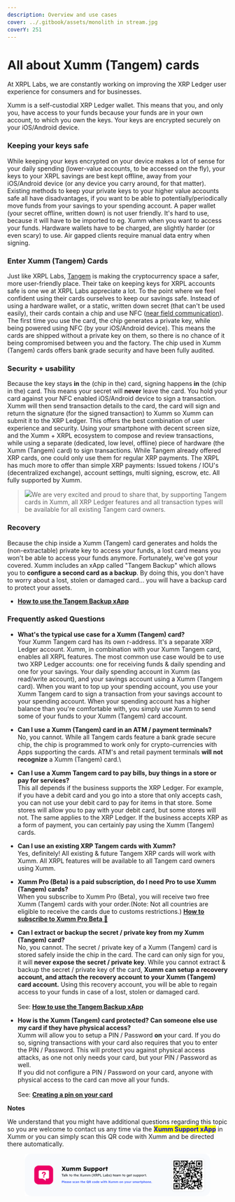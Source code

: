 ```yaml
---
description: Overview and use cases
cover: ../.gitbook/assets/monolith in stream.jpg
coverY: 251
---
```


# All about Xumm (Tangem) cards

At XRPL Labs, we are constantly working on improving the XRP Ledger user experience for consumers and for businesses.

Xumm is a self-custodial XRP Ledger wallet. This means that you, and only you, have access to your funds because your funds are in your own account, to which you own the keys. Your keys are encrypted securely on your iOS/Android device.

### **Keeping your keys safe**

While keeping your keys encrypted on your device makes a lot of sense for your daily spending (lower-value accounts, to be accessed on the fly), your keys to your XRPL savings are best kept offline, away from your iOS/Android device (or any device you carry around, for that matter). Existing methods to keep your private keys to your higher value accounts safe all have disadvantages, if you want to be able to potentially/periodically move funds from your savings to your spending account. A paper wallet (your secret offline, written down) is not user friendly. It's hard to use, because it will have to be imported to eg. Xumm when you want to access your funds. Hardware wallets have to be charged, are slightly harder (or even scary) to use. Air gapped clients require manual data entry when signing.

### **Enter Xumm (Tangem) Cards**

Just like XRPL Labs, [Tangem](https://shop.tangem.com/pages/start) is making the cryptocurrency space a safer, more user-friendly place. Their take on keeping keys for XRPL accounts safe is one we at XRPL Labs appreciate a lot. To the point where we feel confident using their cards ourselves to keep our savings safe. Instead of using a hardware wallet, or a static, written down secret (that can't be used easily), their cards contain a chip and use NFC ([near field communication](https://nl.wikipedia.org/wiki/Near-field\_communication)). The first time you use the card, the chip generates a private key, while being powered using NFC (by your iOS/Android device). This means the cards are shipped without a private key on them, so there is no chance of it being compromised between you and the factory. The chip used in Xumm (Tangem) cards offers bank grade security and have been fully audited.

### **Security + usability**

Because the key stays **in** the (chip in the) card, signing happens **in** the (chip in the) card. This means your secret will **never** leave the card. You hold your card against your NFC enabled iOS/Android device to sign a transaction. Xumm will then send transaction details to the card, the card will sign and return the signature (for the signed transaction) to Xumm so Xumm can submit it to the XRP Ledger. This offers the best combination of user experience and security. Using your smartphone with decent screen size, and the Xumm + XRPL ecosystem to compose and review transactions, while using a separate (dedicated, low level, offline) piece of hardware (the Xumm (Tangem) card) to sign transactions. While Tangem already offered XRP cards, one could only use them for regular XRP payments. The XRPL has much more to offer than simple XRP payments: Issued tokens / IOU's (decentralized exchange), account settings, multi signing, escrow, etc. All fully supported by Xumm.

> ![](https://coil.com/static/media/quote.7f7bd428.svg)We are very excited and proud to share that, by supporting Tangem cards in Xumm, all XRP Ledger features and all transaction types will be available for all existing Tangem card owners.

### **Recovery**

Because the chip inside a Xumm (Tangem) card generates and holds the (non-extractable) private key to access your funds, a lost card means you won't be able to access your funds anymore. Fortunately, we've got your covered. Xumm includes an xApp called "Tangem Backup" which allows you to **configure a second card as a backup**. By doing this, you don't have to worry about a lost, stolen or damaged card... you will have a backup card to protect your assets.&#x20;

* [**How to use the Tangem Backup xApp**](how-to-configure-a-backup-signing-account.md)

### &#x20;Frequently asked Questions

* **What's the typical use case for a Xumm (Tangem) card?**\
  Your Xumm Tangem card has its own r-address. It's a separate XRP Ledger account. Xumm, in combination with your Xumm Tangem card, enables all XRPL features. The most common use case would be to use two XRP Ledger accounts: one for receiving funds & daily spending and one for your savings. Your daily spending account in Xumm (as read/write account), and your savings account using a Xumm (Tangem card). When you want to top up your spending account, you use your Xumm Tangem card to sign a transaction from your savings account to your spending account. When your spending account has a higher balance than you're comfortable with, you simply use Xumm to send some of your funds to your Xumm (Tangem) card account.\
  &#x20;
* **Can I use a Xumm (Tangem) card in an ATM / payment terminals?**\
  No, you cannot. While all Tangem cards feature a bank grade secure chip, the chip is programmed to work only for crypto-currencies with Apps supporting the cards. ATM's and retail payment terminals **will not recognize** a Xumm (Tangem) card.\

* **Can I use a Xumm Tangem card to pay bills, buy things in a store or pay for services?**\
  This all depends if the business supports the XRP Ledger.  For example, if you have a debit card and you go into a store that only accepts cash, you can not use your debit card to pay for items in that store. Some stores will allow you to pay with your debit card, but some stores will not. The same applies to the XRP Ledger. If the business accepts XRP as a form of payment, you can certainly pay using the Xumm (Tangem) cards.\
  &#x20;
* **Can I use an existing XRP Tangem cards with Xumm?**\
  Yes, definitely! All existing & future Tangem XRP cards will work with Xumm. All XRPL features will be available to all Tangem card owners using Xumm.\
  &#x20;
* **Xumm Pro (Beta) is a paid subscription, do I need Pro to use Xumm (Tangem) cards?**\
  When you subscribe to Xumm Pro (Beta), you will receive two free Xumm (Tangem) cards with your order.(Note: Not all countries are eligible to receive the cards due to customs restrictions.) [**How to subscribe to Xumm Pro Beta 🎉**](../xumm-pro-beta/how-to-subscribe-to-pro.md)\
  &#x20;
* **Can I extract or backup the secret / private key from my Xumm (Tangem) card?**\
  No, you cannot. The secret / private key of a Xumm (Tangem) card is stored safely inside the chip in the card. The card can only sign for you, it will **never expose the secret / private key**. While you cannot extract & backup the secret / private key of the card, **Xumm can setup a recovery account, and attach the recovery account to your Xumm (Tangem) card account.** Using this recovery account, you will be able to regain access to your funds in case of a lost, stolen or damaged card.\
  \
  See: [**How to use the Tangem Backup xApp**](how-to-configure-a-backup-signing-account.md)\
  &#x20;
* **How is the Xumm (Tangem) card protected? Can someone else use my card if they have physical access?**\
  Xumm will allow you to setup a PIN / Password **on** your card. If you do so, signing transactions with your card also requires that you to enter the PIN / Password. This will protect you against physical access attacks, as one not only needs your card, but your PIN / Password as well.\
  If you did not configure a PIN / Password on your card, anyone with physical access to the card can move all your funds.\
  &#x20;\
  See: [**Creating a pin on your card**](creating-a-pin-on-your-xumm-tangem-card.md)\
  &#x20; &#x20;

**Notes**

We understand that you might have additional questions regarding this topic so you are welcome to contact us any time via the <mark style="color:blue;">**Xumm Support xApp**</mark> in Xumm or you can simply scan this QR code with Xumm and be directed there automatically.

<figure><img src="../.gitbook/assets/Support banner Xumm.png" alt=""><figcaption></figcaption></figure>
